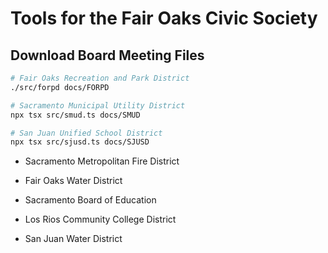 # Tools for the Fair Oaks Civic Society


## Download Board Meeting Files


```sh
# Fair Oaks Recreation and Park District
./src/forpd docs/FORPD

# Sacramento Municipal Utility District
npx tsx src/smud.ts docs/SMUD

# San Juan Unified School District
npx tsx src/sjusd.ts docs/SJUSD
```


- Sacramento Metropolitan Fire District
- Fair Oaks Water District



- Sacramento Board of Education
- Los Rios Community College District
- San Juan Water District
